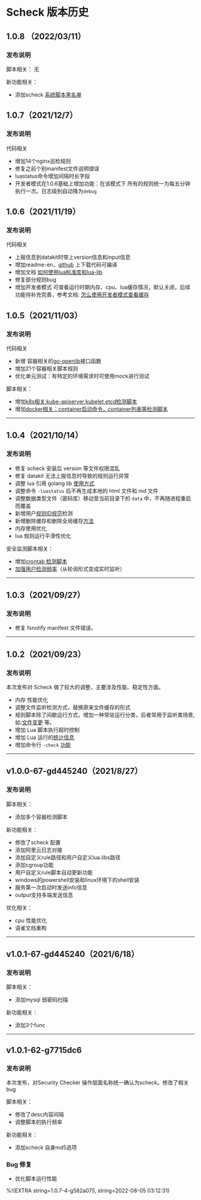 # Scheck 版本历史

## 1.0.8 （2022/03/11）
### 发布说明

脚本相关：
  无

新功能相关：

- 添加scheck [系统脚本黑名单](scheck-configure.md#不想使用系统规则如何操作)

## 1.0.7（2021/12/7）

### 发布说明

代码相关

- 增加14个nginx巡检规则
- 修复之前个别manifest文件说明错误
- luastatus命令增加间隔时长字段
- 开发者模式在1.0.6基础上增加功能：在该模式下 所有的规则统一为每五分钟执行一次。日志级别自动降为`debug`

## 1.0.6（2021/11/19）

### 发布说明

代码相关
- 上报信息到datakit时带上version信息和input信息
- 增加readme-en，[github](https://github.com/DataFlux-cn/scheck) 上下载代码可编译
- 增加文档 [如何使用lua标准库和lua-lib](lualib.md)
- 修复部分规则bug
- 增加开发者模式 可查看运行时期内存、cpu、lua缓存情况，默认关闭，后续功能待补充完善，参考文档: [怎么使用开发者模式查看缓存](cachedev.md)

## 1.0.5（2021/11/03）

### 发布说明

代码相关
- 新增 容器相关的[go-openlib](funcs.md#容器相关（container）)接口函数
- 增加21个容器相关脚本规则
- 优化单元测试：有特定的环境需求时可使用mock进行测试

脚本相关：
- 增加[k8s相关:kube-apiserver,kubelet,etcd检测脚本](0400-k8s-node-conf-priv.md)
- 增加[docker相关：container启动命令，container列表等检测脚本](0310-docker-runlike.md)

----

## 1.0.4（2021/10/14）

### 发布说明

- 修复 scheck 安装后 version 等文件权限混乱
- 修复 datakit 无法上报信息时导致的规则运行异常
- 调整 lua 引用 golang lib [使用方式](funcs.md)
- 调整命令 `-luastatus` 后不再生成本地的 html 文件和 md 文件
- 调整数据类型文件（密码库）移动至当前目录下的 `data` 中，不再随进程重启而覆盖
- 新增用户[规则ID规范](custom-how-to.md#lua规则命名规范)检测 
- 新增删除缓存和删除全局缓存[方法](funcs.md#del_cache)
- 内存使用优化
- lua 规则运行平滑性优化

安全监测脚本相关：

- 增加[crontab 检测脚本](0142-crontab-add.md)
- [加强用户检测频率](0001-user-add.md)（从轮询形式变成实时监听）

----

## 1.0.3（2021/09/27）

### 发布说明

- 修复 fsnotify manifest 文件错误。

----

## 1.0.2（2021/09/23）

### 发布说明

本次发布对 Scheck 做了较大的调整，主要涉及性能、稳定性方面。

- 内存 性能优化
- 调整文件监听检测方式，替换原来文件缓存的形式
- 规则脚本除了间歇运行方式，增加一种常驻运行分类，后者常用于监听类场景,如:[文件变更](funcs.md#sc_path_watch) 等。
- 增加 Lua 脚本执行超时控制
- 增加 Lua 运行的[统计信息](scheck-how-to.md#c5609495)
- 增加命令行 `-check` [功能](scheck-how-to.md#c5609495)

----

## v1.0.0-67-gd445240（2021/8/27）
### 发布说明

脚本相关：

- 添加多个容器检测脚本

新功能相关：

- 修改了scheck 配置
- 添加阿里云日志对接
- 添加自定义rule路径和用户自定义lua.libs路径
- 添加cgroup功能
- 用户自定义rule脚本自动更新功能
- windows的powershell安装和linux环境下的shell安装
- 服务第一次启动时发送info信息
- output支持多端发送信息

优化相关：
- cpu 性能优化
- 语雀文档重构

----

## v1.0.1-67-gd445240（2021/6/18）
### 发布说明

脚本相关：

- 添加mysql 弱密码扫描

新功能相关：

- 添加3个func

----

## v1.0.1-62-g7715dc6
### 发布说明

本次发布，对Security Checker 操作层面名称统一确认为scheck。修改了相关bug

脚本相关：

- 修改了desc内容间隔
- 调整脚本的执行频率

新功能相关：

- 添加scheck 自身md5选项

### Bug 修复

- 优化脚本运行性能


%!(EXTRA string=1.0.7-4-g582a075, string=2022-08-05 03:12:31)